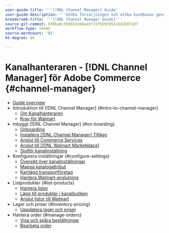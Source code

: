 ```yaml
---
user-guide-title: '''[!DNL Channel Manager] Guide'
user-guide-description: '''Utöka försäljningen och utöka kundbasen genom att integrera Adobe Commerce eller Magento Open Source med [!DNL Walmart Marketplace] Seller Central]-konto.'''
breadcrumb-title: '''[!DNL Channel Manager Guide]'''
source-git-commit: 638ba8c595652e66aa5f15f5207855c6d2b872d7
workflow-type: tm+mt
source-wordcount: '91'
ht-degree: 0%

---
```



# Kanalhanteraren - [!DNL Channel Manager] för Adobe Commerce {#channel-manager}

- [Guide overview](guide-overview.md)
- Introduktion till [!DNL Channel Manager] {#intro-to-channel-manager}
   - [Om Kanalhanteraren](overview.md)
   - [Krav för Walmart](walmart-requirements.md)
- Inbyggt [!DNL Channel Manager] {#on-boarding}
   - [Onboarding](onboard.md)
   - [Installera [!DNL Channel Manager] Tillägg](install.md)
   - [Anslut till Commerce Services](connect.md)
   - [Anslut till [!DNL Walmart Marketplace]](connect-marketplace.md)
   - [Slutför kanalinställning](complete-store-setup.md)
- Konfigurera inställningar {#configure-settings}
   - [Översikt över kanalinställningar](settings-overview.md)
   - [Mappa katalogattribut](map-catalog-attributes.md)
   - [Kartlägg transportföretag](map-shipping-carriers.md)
   - [Hantera Walmart-anslutning](manage-wmt-connection.md)
- Listprodukter {#list-products}
   - [Hantera listor](manage-listings.md)
   - [Lägg till produkter i kanalbutiken](add-products-to-channel-store.md)
   - [Anslut listor till Walmart](connect-listings-to-marketplace.md)
- Lager och priser {#inventory-pricing}
   - [Uppdatera lager och priser](inventory-and-price-updates.md)
- Hantera order {#manage-orders}
   - [Visa och spåra beställningar](manage-orders.md)
   - [Bearbeta order](process-orders.md)

